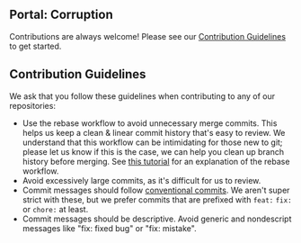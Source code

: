 ## Portal: Corruption

Contributions are always welcome! Please see our [Contribution Guidelines](#contribution-guidelines) to get started.

## Contribution Guidelines

We ask that you follow these guidelines when contributing to any of our repositories:

* Use the rebase workflow to avoid unnecessary merge commits. This helps us keep a clean & linear commit history that's easy to review. We understand that this workflow can be intimidating for those new to git; please let us know if this is the case, we can help you clean up branch history before merging.
See [this tutorial](https://simondosda.github.io/posts/2022-01-03-git-rebase-workflow.html) for an explanation of the rebase workflow.
* Avoid excessively large commits, as it's difficult for us to review.
* Commit messages should follow [conventional commits](https://www.conventionalcommits.org/en/v1.0.0/). We aren't super strict with these, but we prefer commits that are prefixed with `feat:` `fix:` or `chore:` at least.
* Commit messages should be descriptive. Avoid generic and nondescript messages like "fix: fixed bug" or "fix: mistake".
